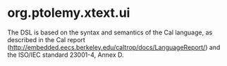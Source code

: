 # org.ptolemy.xtext.ui

The DSL is based on the syntax and semantics of the Cal language, as described in the Cal report (http://embedded.eecs.berkeley.edu/caltrop/docs/LanguageReport/) and the ISO/IEC standard 23001-4, Annex D.
